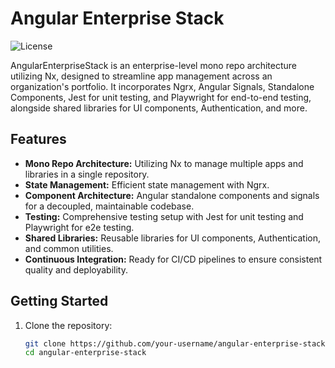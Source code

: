 # Angular Enterprise Stack

![License](https://img.shields.io/badge/license-Apache%202.0-blue.svg)

AngularEnterpriseStack is an enterprise-level mono repo architecture utilizing Nx, designed to streamline app management across an organization's portfolio. It incorporates Ngrx, Angular Signals, Standalone Components, Jest for unit testing, and Playwright for end-to-end testing, alongside shared libraries for UI components, Authentication, and more.

## Features

- **Mono Repo Architecture:** Utilizing Nx to manage multiple apps and libraries in a single repository.
- **State Management:** Efficient state management with Ngrx.
- **Component Architecture:** Angular standalone components and signals for a decoupled, maintainable codebase.
- **Testing:** Comprehensive testing setup with Jest for unit testing and Playwright for e2e testing.
- **Shared Libraries:** Reusable libraries for UI components, Authentication, and common utilities.
- **Continuous Integration:** Ready for CI/CD pipelines to ensure consistent quality and deployability.

## Getting Started

1. Clone the repository:
   ```bash
   git clone https://github.com/your-username/angular-enterprise-stack.git
   cd angular-enterprise-stack

